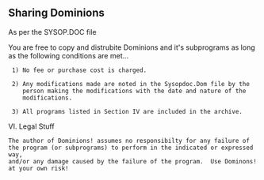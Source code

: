 ## Sharing Dominions
As per the SYSOP.DOC file

You are free to copy and distrubite Dominions and it's subprograms
as long as the following conditions are met...

     1) No fee or purchase cost is charged.

     2) Any modifications made are noted in the Sysopdoc.Dom file by the
        person making the modifications with the date and nature of the
        modifications.

     3) All programs listed in Section IV are included in the archive.

VI. Legal Stuff
~~~~~~~~~~~~~~~
The author of Dominions! assumes no responsibilty for any failure of
the program (or subprograms) to perform in the indicated or expressed way,
and/or any damage caused by the failure of the program.  Use Dominons!
at your own risk!
